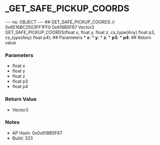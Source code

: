 # _GET_SAFE_PICKUP_COORDS

--- ns: OBJECT --- ## GET_SAFE_PICKUP_COORDS  // 0x6E16BC2503FF1FF0 0x618B5F67 Vector3 GET_SAFE_PICKUP_COORDS(float x, float y, float z, cs_type(Any) float p3, cs_type(Any) float p4);  ## Parameters * **x**: * **y**: * **z**: * **p3**: * **p4**:  ## Return value

### Parameters
* float x
* float y
* float z
* float p3
* float p4

### Return Value
* Vector3

### Notes
* AP Hash: 0x0x618B5F67
* Build: 323

